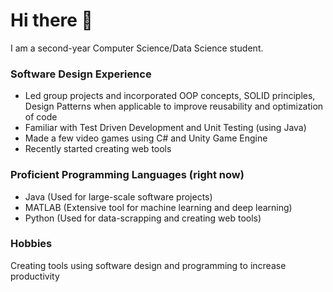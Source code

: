 # Hi there 👋

I am a second-year Computer Science/Data Science student.

### Software Design Experience
- Led group projects and incorporated OOP concepts, SOLID principles, Design Patterns when applicable to improve reusability and optimization of code
- Familiar with Test Driven Development and Unit Testing (using Java)
- Made a few video games using C# and Unity Game Engine
- Recently started creating web tools

### Proficient Programming Languages (right now)
- Java (Used for large-scale software projects)
- MATLAB (Extensive tool for machine learning and deep learning)
- Python (Used for data-scrapping and creating web tools)

### Hobbies
Creating tools using software design and programming to increase productivity
